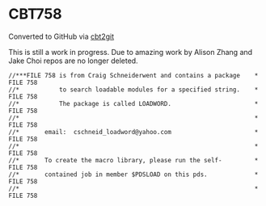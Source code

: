 # CBT758
Converted to GitHub via [cbt2git](https://github.com/wizardofzos/cbt2git)

This is still a work in progress. 
Due to amazing work by Alison Zhang and Jake Choi repos are no longer deleted.

```
//***FILE 758 is from Craig Schneiderwent and contains a package    *   FILE 758
//*           to search loadable modules for a specified string.    *   FILE 758
//*           The package is called LOADWORD.                       *   FILE 758
//*                                                                 *   FILE 758
//*       email:  cschneid_loadword@yahoo.com                       *   FILE 758
//*                                                                 *   FILE 758
//*       To create the macro library, please run the self-         *   FILE 758
//*       contained job in member $PDSLOAD on this pds.             *   FILE 758
//*                                                                 *   FILE 758
```
